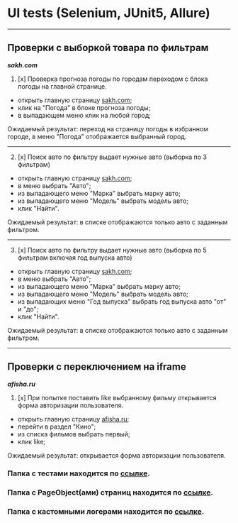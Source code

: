 # UI tests (Selenium, JUnit5, Allure)
***
## Проверки с выборкой товара по фильтрам
***sakh.com***
1. [x] Проверка прогноза погоды по городам переходом с блока погоды на главной странице.
- открыть главную страницу [sakh.com](https://sakh.com/);
- клик на "Погода" в блоке прогноза погоды;
- в выпадающем меню клик на любой город;

Ожидаемый результат: переход на страницу погоды в избранном городе, в меню "Погода" отображается выбранный город.

***
2. [x] Поиск авто по фильтру выдает нужные авто (выборка по 3 фильтрам)
- открыть главную страницу [sakh.com](https://sakh.com/);
- в меню выбрать "Авто";
- из выпадающего меню "Марка" выбрать марку авто;
- из выпадающего меню "Модель" выбрать модель авто;
- клик "Найти".

Ожидаемый результат: в списке отображаются только авто с заданным фильтром.

***
3. [x] Поиск авто по фильтру выдает нужные авто (выборка по 5 фильтрам включая год выпуска авто)
- открыть главную страницу [sakh.com](https://sakh.com/);
- в меню выбрать "Авто";
- из выпадающего меню "Марка" выбрать марку авто;
- из выпадающего меню "Модель" выбрать модель авто;
- из выпадающих меню "Год выпуска" выбрать год выпуска авто "от" и "до";
- клик "Найти".

Ожидаемый результат: в списке отображаются только авто с заданным фильтром.

***
## Проверки с переключением на iframe
***afisha.ru***
1. [x] При попытке поставить like выбранному фильму открывается форма авторизации пользователя.
- открыть главную страницу [afisha.ru](https://www.afisha.ru/);
- перейти в раздел "Кино";
- из списка фильмов выбрать первый;
- клик like;

Ожидаемый результат: открывается форма авторизации пользователя.

### Папка с тестами находится по [ссылке](src/test/java/kipolad/UItests).

### Папка с PageObject(ами) страниц находится по [ссылке](src/main/java/ru/kipolad/pages).

### Папка с кастомными логерами находится по [ссылке](src/main/java/ru/kipolad/loggers).